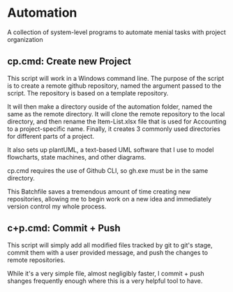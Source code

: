 # Automation
A collection of system-level programs to automate menial tasks with project organization

## cp.cmd: Create new Project

This script will work in a Windows command line. The purpose of the script is to create a remote github repository, named the argument passed to the script. The repository is based on a template repository. 

It will then make a directory ouside of the automation folder, named the same as the remote directory. It will clone the remote repository to the local directory, and then rename the Item-List.xlsx file that is used for Accounting to a project-specific name. Finally, it creates 3 commonly used directories for different parts of a project. 

It also sets up plantUML, a text-based UML software that I use to model flowcharts, state machines, and other diagrams. 

cp.cmd requires the use of Github CLI, so gh.exe must be in the same directory. 

This Batchfile saves a tremendous amount of time creating new repositories, allowing me to begin work on a new idea and immediately version control my whole process. 

## c+p.cmd: Commit + Push

This script will simply add all modified files tracked by git to git's stage, commit them with a user provided message, and push the changes to remote repositories. 

While it's a very simple file, almost negligibly faster, I commit + push shanges frequently enough where this is a very helpful tool to have. 

